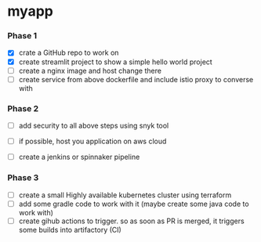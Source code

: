 # myapp
### Phase 1
- [x] crate a GitHub repo to work on
- [x] create streamlit project to show a simple hello world project
- [ ] create a nginx image and host change there
- [ ] create service from above dockerfile and include istio proxy to converse with <figure>

### Phase 2
- [ ] add security to all above steps using snyk tool
- [ ] if possible, host you application on aws cloud
- [ ] create a jenkins or spinnaker pipeline



### Phase 3
- [ ] create a small Highly available kubernetes cluster using terraform
- [ ] add some gradle code to work with it (maybe create some java code to work with)
- [ ] create gihub actions to trigger. so as soon as PR is merged, it triggers some builds into artifactory (CI)